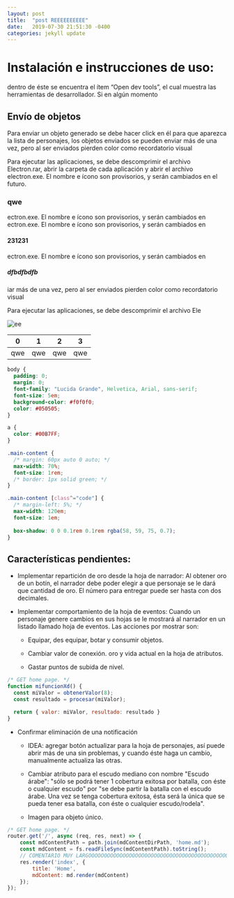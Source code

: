 ```yaml
---
layout: post
title:  "post REEEEEEEEEE"
date:   2019-07-30 21:51:30 -0400
categories: jekyll update
---
```

# Instalación e instrucciones de uso:

dentro de éste se encuentra el ítem “Open dev tools”, el cual muestra las herramientas de desarrollador. Si en algún momento

## Envío de objetos

Para enviar un objeto generado se debe hacer click en él para que aparezca la lista de personajes, los objetos enviados se pueden enviar más de una vez, pero al ser enviados pierden color como recordatorio visual

Para ejecutar las aplicaciones, se debe descomprimir el archivo Electron.rar, abrir la carpeta de cada aplicación y abrir el archivo electron.exe. El nombre e ícono son provisorios, y serán cambiados en el futuro.

### qwe

ectron.exe. El nombre e ícono son provisorios, y serán cambiados en ectron.exe. El nombre e ícono son provisorios, y serán cambiados en 

#### 231231

ectron.exe. El nombre e ícono son provisorios, y serán cambiados en 

##### dfbdfbdfb

iar más de una vez, pero al ser enviados pierden color como recordatorio visual

Para ejecutar las aplicaciones, se debe descomprimir el archivo Ele

![ee](images/opm2.PNG)
  
0|1|2|3
--|--|--|--
qwe|qwe|qwe|qwe

```css
body {
  padding: 0;
  margin: 0;
  font-family: "Lucida Grande", Helvetica, Arial, sans-serif;
  font-size: 5em;
  background-color: #f0f0f0;
  color: #050505;
}

a {
  color: #00B7FF;
}

.main-content {
  /* margin: 60px auto 0 auto; */
  max-width: 70%;
  font-size: 1rem;
  /* border: 1px solid green; */
}

.main-content [class^="code"] {
  /* margin-left: 5%; */
  max-width: 120em;
  font-size: 1em;
  
  box-shadow: 0 0 0.1rem 0.1rem rgba(58, 59, 75, 0.7);
}
```

## Características pendientes:
* Implementar repartición de oro desde la hoja de narrador: Al obtener oro de un botín, el narrador debe poder elegir a que personaje se le dará que cantidad de oro. El número para entregar puede ser hasta con dos decimales.

* Implementar comportamiento de la hoja de eventos: Cuando un personaje genere cambios en sus hojas se le mostrará al narrador en un listado llamado hoja de eventos. Las acciones por mostrar son:

    * Equipar, des equipar, botar y consumir objetos.

    * Cambiar valor de conexión. oro y vida actual en la hoja de atributos.

    * Gastar puntos de subida de nivel.

```javascript
/* GET home page. */
function mifuncionXd() {
  const miValor = obtenerValor(8);
  const resultado = procesar(miValor);

  return { valor: miValor, resultado: resultado }
}
```

* Confirmar eliminación de una notificación

    * IDEA: agregar botón actualizar para la hoja de personajes, así puede abrir más de una sin problemas, y cuando éste haga un cambio, manualmente actualiza las otras.

    * Cambiar atributo para el escudo mediano con nombre "Escudo árabe": "sólo se podrá tener 1 cobertura exitosa por batalla, con éste o cualquier escudo" por "se debe partir la batalla con el escudo árabe. Una vez se tenga cobertura exitosa, ésta será la única que se pueda tener esa batalla, con éste o cualquier escudo/rodela".

    * Imagen para objeto único.


```javascript
/* GET home page. */
router.get('/', async (req, res, next) => {
    const mdContentPath = path.join(mdContentDirPath, 'home.md');
    const mdContent = fs.readFileSync(mdContentPath).toString();
    // COMENTARIO MUY LARGOOOOOOOOOOOOOOOOOOOOOOOOOOOOOOOOOOOOOOOOOOOOOOOOOOOOOOOOOOOOOOOOOOOOOOOOOOOOOOOOOOOOOOOOOOOO
    res.render('index', { 
        title: 'Home',
        mdContent: md.render(mdContent)
    });
});
```
